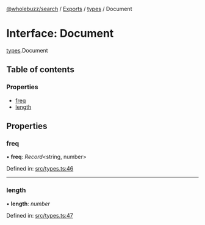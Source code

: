 [@wholebuzz/search](../README.md) / [Exports](../modules.md) / [types](../modules/types.md) / Document

# Interface: Document

[types](../modules/types.md).Document

## Table of contents

### Properties

- [freq](types.document.md#freq)
- [length](types.document.md#length)

## Properties

### freq

• **freq**: *Record*<string, number\>

Defined in: [src/types.ts:46](https://github.com/wholebuzz/search/blob/master/src/types.ts#L46)

___

### length

• **length**: *number*

Defined in: [src/types.ts:47](https://github.com/wholebuzz/search/blob/master/src/types.ts#L47)
